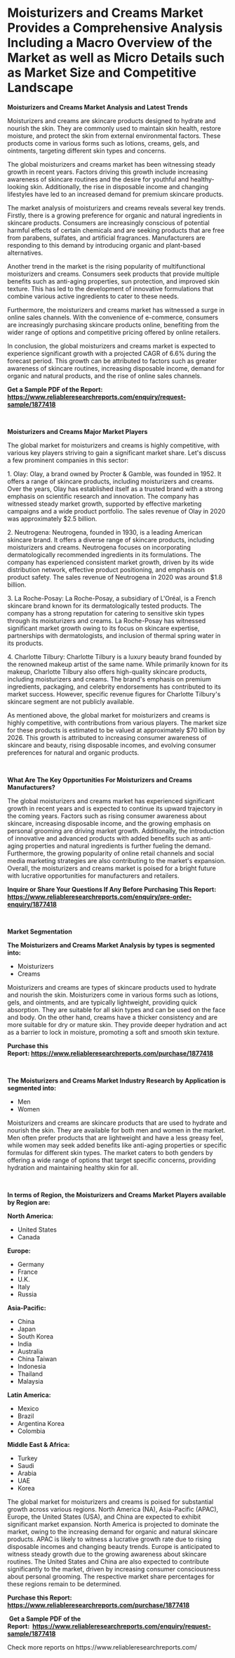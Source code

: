 <p><h1>Moisturizers and Creams Market Provides a Comprehensive Analysis Including a Macro Overview of the Market as well as Micro Details such as Market Size and Competitive Landscape</h1></p><p><strong>Moisturizers and Creams Market Analysis and Latest Trends</strong></p>
<p><p>Moisturizers and creams are skincare products designed to hydrate and nourish the skin. They are commonly used to maintain skin health, restore moisture, and protect the skin from external environmental factors. These products come in various forms such as lotions, creams, gels, and ointments, targeting different skin types and concerns.</p><p>The global moisturizers and creams market has been witnessing steady growth in recent years. Factors driving this growth include increasing awareness of skincare routines and the desire for youthful and healthy-looking skin. Additionally, the rise in disposable income and changing lifestyles have led to an increased demand for premium skincare products.</p><p>The market analysis of moisturizers and creams reveals several key trends. Firstly, there is a growing preference for organic and natural ingredients in skincare products. Consumers are increasingly conscious of potential harmful effects of certain chemicals and are seeking products that are free from parabens, sulfates, and artificial fragrances. Manufacturers are responding to this demand by introducing organic and plant-based alternatives.</p><p>Another trend in the market is the rising popularity of multifunctional moisturizers and creams. Consumers seek products that provide multiple benefits such as anti-aging properties, sun protection, and improved skin texture. This has led to the development of innovative formulations that combine various active ingredients to cater to these needs.</p><p>Furthermore, the moisturizers and creams market has witnessed a surge in online sales channels. With the convenience of e-commerce, consumers are increasingly purchasing skincare products online, benefiting from the wider range of options and competitive pricing offered by online retailers.</p><p>In conclusion, the global moisturizers and creams market is expected to experience significant growth with a projected CAGR of 6.6% during the forecast period. This growth can be attributed to factors such as greater awareness of skincare routines, increasing disposable income, demand for organic and natural products, and the rise of online sales channels.</p></p>
<p><strong>Get a Sample PDF of the Report:&nbsp; <a href="https://www.reliableresearchreports.com/enquiry/request-sample/1877418">https://www.reliableresearchreports.com/enquiry/request-sample/1877418</a></strong></p>
<p>&nbsp;</p>
<p><strong>Moisturizers and Creams Major Market Players</strong></p>
<p><p>The global market for moisturizers and creams is highly competitive, with various key players striving to gain a significant market share. Let's discuss a few prominent companies in this sector:</p><p>1. Olay: Olay, a brand owned by Procter & Gamble, was founded in 1952. It offers a range of skincare products, including moisturizers and creams. Over the years, Olay has established itself as a trusted brand with a strong emphasis on scientific research and innovation. The company has witnessed steady market growth, supported by effective marketing campaigns and a wide product portfolio. The sales revenue of Olay in 2020 was approximately $2.5 billion.</p><p>2. Neutrogena: Neutrogena, founded in 1930, is a leading American skincare brand. It offers a diverse range of skincare products, including moisturizers and creams. Neutrogena focuses on incorporating dermatologically recommended ingredients in its formulations. The company has experienced consistent market growth, driven by its wide distribution network, effective product positioning, and emphasis on product safety. The sales revenue of Neutrogena in 2020 was around $1.8 billion.</p><p>3. La Roche-Posay: La Roche-Posay, a subsidiary of L'Oréal, is a French skincare brand known for its dermatologically tested products. The company has a strong reputation for catering to sensitive skin types through its moisturizers and creams. La Roche-Posay has witnessed significant market growth owing to its focus on skincare expertise, partnerships with dermatologists, and inclusion of thermal spring water in its products.</p><p>4. Charlotte Tilbury: Charlotte Tilbury is a luxury beauty brand founded by the renowned makeup artist of the same name. While primarily known for its makeup, Charlotte Tilbury also offers high-quality skincare products, including moisturizers and creams. The brand's emphasis on premium ingredients, packaging, and celebrity endorsements has contributed to its market success. However, specific revenue figures for Charlotte Tilbury's skincare segment are not publicly available.</p><p>As mentioned above, the global market for moisturizers and creams is highly competitive, with contributions from various players. The market size for these products is estimated to be valued at approximately $70 billion by 2026. This growth is attributed to increasing consumer awareness of skincare and beauty, rising disposable incomes, and evolving consumer preferences for natural and organic products.</p></p>
<p>&nbsp;</p>
<p><strong>What Are The Key Opportunities For Moisturizers and Creams Manufacturers?</strong></p>
<p><p>The global moisturizers and creams market has experienced significant growth in recent years and is expected to continue its upward trajectory in the coming years. Factors such as rising consumer awareness about skincare, increasing disposable income, and the growing emphasis on personal grooming are driving market growth. Additionally, the introduction of innovative and advanced products with added benefits such as anti-aging properties and natural ingredients is further fueling the demand. Furthermore, the growing popularity of online retail channels and social media marketing strategies are also contributing to the market's expansion. Overall, the moisturizers and creams market is poised for a bright future with lucrative opportunities for manufacturers and retailers.</p></p>
<p><strong>Inquire or Share Your Questions If Any Before Purchasing This Report: <a href="https://www.reliableresearchreports.com/enquiry/pre-order-enquiry/1877418">https://www.reliableresearchreports.com/enquiry/pre-order-enquiry/1877418</a></strong></p>
<p>&nbsp;</p>
<p><strong>Market Segmentation</strong></p>
<p><strong>The Moisturizers and Creams Market Analysis by types is segmented into:</strong></p>
<p><ul><li>Moisturizers</li><li>Creams</li></ul></p>
<p><p>Moisturizers and creams are types of skincare products used to hydrate and nourish the skin. Moisturizers come in various forms such as lotions, gels, and ointments, and are typically lightweight, providing quick absorption. They are suitable for all skin types and can be used on the face and body. On the other hand, creams have a thicker consistency and are more suitable for dry or mature skin. They provide deeper hydration and act as a barrier to lock in moisture, promoting a soft and smooth skin texture.</p></p>
<p><strong>Purchase this Report:&nbsp;<a href="https://www.reliableresearchreports.com/purchase/1877418">https://www.reliableresearchreports.com/purchase/1877418</a></strong></p>
<p>&nbsp;</p>
<p><strong>The Moisturizers and Creams Market Industry Research by Application is segmented into:</strong></p>
<p><ul><li>Men</li><li>Women</li></ul></p>
<p><p>Moisturizers and creams are skincare products that are used to hydrate and nourish the skin. They are available for both men and women in the market. Men often prefer products that are lightweight and have a less greasy feel, while women may seek added benefits like anti-aging properties or specific formulas for different skin types. The market caters to both genders by offering a wide range of options that target specific concerns, providing hydration and maintaining healthy skin for all.</p></p>
<p>&nbsp;</p>
<p><strong>In terms of Region, the Moisturizers and Creams Market Players available by Region are:</strong></p>
<p>
    <p> <strong> North America: </strong>
        <ul>
            <li>United States</li>
            <li>Canada</li>
        </ul>
        </p> 
    <p> <strong> Europe: </strong>
        <ul>
            <li>Germany</li>
            <li>France</li>
            <li>U.K.</li>
            <li>Italy</li>
            <li>Russia</li>
        </ul>
        </p> 
    <p> <strong> Asia-Pacific: </strong>
        <ul>
            <li>China</li>
            <li>Japan</li>
            <li>South Korea</li>
            <li>India</li>
            <li>Australia</li>
            <li>China Taiwan</li>
            <li>Indonesia</li>
            <li>Thailand</li>
            <li>Malaysia</li>
        </ul>
        </p> 
    <p> <strong> Latin America: </strong>
        <ul>
            <li>Mexico</li>
            <li>Brazil</li>
            <li>Argentina Korea</li>
            <li>Colombia</li>
        </ul>
        </p> 
    <p> <strong> Middle East & Africa: </strong>
        <ul>
            <li>Turkey</li>
            <li>Saudi</li>
            <li>Arabia</li>
            <li>UAE</li>
            <li>Korea</li>
        </ul>
    </p>
    </p>
<p><p>The global market for moisturizers and creams is poised for substantial growth across various regions. North America (NA), Asia-Pacific (APAC), Europe, the United States (USA), and China are expected to exhibit significant market expansion. North America is projected to dominate the market, owing to the increasing demand for organic and natural skincare products. APAC is likely to witness a lucrative growth rate due to rising disposable incomes and changing beauty trends. Europe is anticipated to witness steady growth due to the growing awareness about skincare routines. The United States and China are also expected to contribute significantly to the market, driven by increasing consumer consciousness about personal grooming. The respective market share percentages for these regions remain to be determined.</p></p>
<p><strong>Purchase this Report: <a href="https://www.reliableresearchreports.com/purchase/1877418">https://www.reliableresearchreports.com/purchase/1877418</a></strong></p>
<p>&nbsp;<strong>Get a Sample PDF of the Report:&nbsp;&nbsp;<a href="https://www.reliableresearchreports.com/enquiry/request-sample/1877418">https://www.reliableresearchreports.com/enquiry/request-sample/1877418</a></strong></p>
<p><strong></strong></p>
<p>Check more reports on https://www.reliableresearchreports.com/</p>